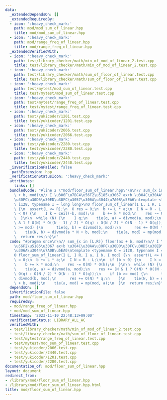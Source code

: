 ```yaml
---
data:
  _extendedDependsOn: []
  _extendedRequiredBy:
  - icon: ':heavy_check_mark:'
    path: mod/mod_sum_of_linear.hpp
    title: mod/mod_sum_of_linear.hpp
  - icon: ':heavy_check_mark:'
    path: mod/range_freq_of_linear.hpp
    title: mod/range_freq_of_linear.hpp
  _extendedVerifiedWith:
  - icon: ':heavy_check_mark:'
    path: test/library_checker/math/min_of_mod_of_linear_2.test.cpp
    title: test/library_checker/math/min_of_mod_of_linear_2.test.cpp
  - icon: ':heavy_check_mark:'
    path: test/library_checker/math/sum_of_floor_of_linear.test.cpp
    title: test/library_checker/math/sum_of_floor_of_linear.test.cpp
  - icon: ':heavy_check_mark:'
    path: test/mytest/mod_sum_of_linear.test.cpp
    title: test/mytest/mod_sum_of_linear.test.cpp
  - icon: ':heavy_check_mark:'
    path: test/mytest/range_freq_of_linear.test.cpp
    title: test/mytest/range_freq_of_linear.test.cpp
  - icon: ':heavy_check_mark:'
    path: test/yukicoder/1201.test.cpp
    title: test/yukicoder/1201.test.cpp
  - icon: ':heavy_check_mark:'
    path: test/yukicoder/2066.test.cpp
    title: test/yukicoder/2066.test.cpp
  - icon: ':heavy_check_mark:'
    path: test/yukicoder/2280.test.cpp
    title: test/yukicoder/2280.test.cpp
  - icon: ':heavy_check_mark:'
    path: test/yukicoder/2440.test.cpp
    title: test/yukicoder/2440.test.cpp
  _isVerificationFailed: false
  _pathExtension: hpp
  _verificationStatusIcon: ':heavy_check_mark:'
  attributes:
    links: []
  bundledCode: "#line 2 \"mod/floor_sum_of_linear.hpp\"\n\n// sum_{x in [L,R)} floor(ax\
    \ + b, mod)\n// I \u306F\u7BC4\u56F2\u5185\u3067 ax+b \u304C\u30AA\u30FC\u30D0\
    \u30FC\u30D5\u30ED\u30FC\u3057\u306A\u3044\u7A0B\u5EA6\ntemplate <typename O =\
    \ i128, typename I = long long>\nO floor_sum_of_linear(I L, I R, I a, I b, I mod)\
    \ {\n  assert(L <= R);\n  O res = 0;\n  b += L * a;\n  I N = R - L;\n\n  if (b\
    \ < 0) {\n    I k = ceil(-b, mod);\n    b += k * mod;\n    res -= O(N) * O(k);\n\
    \  }\n\n  while (N) {\n    I q;\n    tie(q, a) = divmod(a, mod);\n    res += (N\
    \ & 1 ? O(N) * O((N - 1) / 2) * O(q) : O(N / 2) * O(N - 1) * O(q));\n    if (b\
    \ >= mod) {\n      tie(q, b) = divmod(b, mod);\n      res += O(N) * q;\n    }\n\
    \    tie(N, b) = divmod(a * N + b, mod);\n    tie(a, mod) = mp(mod, a);\n  }\n\
    \  return res;\n}\n"
  code: "#pragma once\n\n// sum_{x in [L,R)} floor(ax + b, mod)\n// I \u306F\u7BC4\
    \u56F2\u5185\u3067 ax+b \u304C\u30AA\u30FC\u30D0\u30FC\u30D5\u30ED\u30FC\u3057\
    \u306A\u3044\u7A0B\u5EA6\ntemplate <typename O = i128, typename I = long long>\n\
    O floor_sum_of_linear(I L, I R, I a, I b, I mod) {\n  assert(L <= R);\n  O res\
    \ = 0;\n  b += L * a;\n  I N = R - L;\n\n  if (b < 0) {\n    I k = ceil(-b, mod);\n\
    \    b += k * mod;\n    res -= O(N) * O(k);\n  }\n\n  while (N) {\n    I q;\n\
    \    tie(q, a) = divmod(a, mod);\n    res += (N & 1 ? O(N) * O((N - 1) / 2) *\
    \ O(q) : O(N / 2) * O(N - 1) * O(q));\n    if (b >= mod) {\n      tie(q, b) =\
    \ divmod(b, mod);\n      res += O(N) * q;\n    }\n    tie(N, b) = divmod(a * N\
    \ + b, mod);\n    tie(a, mod) = mp(mod, a);\n  }\n  return res;\n}"
  dependsOn: []
  isVerificationFile: false
  path: mod/floor_sum_of_linear.hpp
  requiredBy:
  - mod/range_freq_of_linear.hpp
  - mod/mod_sum_of_linear.hpp
  timestamp: '2023-11-10 22:48:13+09:00'
  verificationStatus: LIBRARY_ALL_AC
  verifiedWith:
  - test/library_checker/math/min_of_mod_of_linear_2.test.cpp
  - test/library_checker/math/sum_of_floor_of_linear.test.cpp
  - test/mytest/range_freq_of_linear.test.cpp
  - test/mytest/mod_sum_of_linear.test.cpp
  - test/yukicoder/2066.test.cpp
  - test/yukicoder/2440.test.cpp
  - test/yukicoder/1201.test.cpp
  - test/yukicoder/2280.test.cpp
documentation_of: mod/floor_sum_of_linear.hpp
layout: document
redirect_from:
- /library/mod/floor_sum_of_linear.hpp
- /library/mod/floor_sum_of_linear.hpp.html
title: mod/floor_sum_of_linear.hpp
---
```

